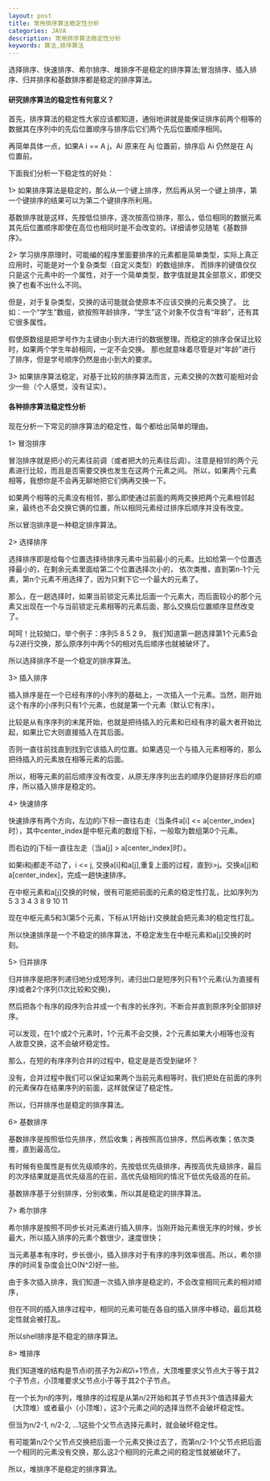 ```yaml
---
layout: post
title: 常用排序算法稳定性分析
categories: JAVA
description: 常用排序算法稳定性分析
keywords: 算法,排序算法
---
```


选择排序、快速排序、希尔排序、堆排序不是稳定的排序算法;冒泡排序、插入排序、归并排序和基数排序都是稳定的排序算法。

#### 研究排序算法的稳定性有何意义？

首先，排序算法的稳定性大家应该都知道，通俗地讲就是能保证排序前两个相等的数据其在序列中的先后位置顺序与排序后它们两个先后位置顺序相同。

再简单具体一点，如果A i == A j，Ai 原来在 Aj 位置前，排序后 Ai  仍然是在 Aj 位置前。 

下面我们分析一下稳定性的好处：

1> 如果排序算法是稳定的，那么从一个键上排序，然后再从另一个键上排序，第一个键排序的结果可以为第二个键排序所利用。

基数排序就是这样，先按低位排序，逐次按高位排序，那么，低位相同的数据元素其先后位置顺序即使在高位也相同时是不会改变的。详细请参见随笔《基数排序》。

2> 学习排序原理时，可能编的程序里面要排序的元素都是简单类型，实际上真正应用时，可能是对一个复杂类型（自定义类型）的数组排序，
而排序的键值仅仅只是这个元素中的一个属性，对于一个简单类型，数字值就是其全部意义，即使交换了也看不出什么不同。

但是，对于复杂类型，交换的话可能就会使原本不应该交换的元素交换了。
比如：一个“学生”数组，欲按照年龄排序，“学生”这个对象不仅含有“年龄”，还有其它很多属性。

假使原数组是把学号作为主键由小到大进行的数据整理。而稳定的排序会保证比较时，如果两个学生年龄相同，一定不会交换。
那也就意味着尽管是对“年龄”进行了排序，但是学号顺序仍然是由小到大的要求。

3> 如果排序算法稳定，对基于比较的排序算法而言，元素交换的次数可能相对会少一些（个人感觉，没有证实）。 

#### 各种排序算法稳定性分析

现在分析一下常见的排序算法的稳定性，每个都给出简单的理由。 

1> 冒泡排序 

冒泡排序就是把小的元素往前调（或者把大的元素往后调）。注意是相邻的两个元素进行比较，而且是否需要交换也发生在这两个元素之间。
所以，如果两个元素相等，我想你是不会再无聊地把它们俩再交换一下。

如果两个相等的元素没有相邻，那么即使通过前面的两两交换把两个元素相邻起来，最终也不会交换它俩的位置，所以相同元素经过排序后顺序并没有改变。

所以冒泡排序是一种稳定排序算法。 

2> 选择排序

选择排序即是给每个位置选择待排序元素中当前最小的元素。比如给第一个位置选择最小的，在剩余元素里面给第二个位置选择次小的，
依次类推，直到第n-1个元素，第n个元素不用选择了，因为只剩下它一个最大的元素了。

那么，在一趟选择时，如果当前锁定元素比后面一个元素大，而后面较小的那个元素又出现在一个与当前锁定元素相等的元素后面，那么交换后位置顺序显然改变了。

呵呵！比较拗口，举个例子：序列5 8 5 2 9， 我们知道第一趟选择第1个元素5会与2进行交换，那么原序列中两个5的相对先后顺序也就被破坏了。

所以选择排序不是一个稳定的排序算法。 

3> 插入排序

插入排序是在一个已经有序的小序列的基础上，一次插入一个元素。当然，刚开始这个有序的小序列只有1个元素，也就是第一个元素（默认它有序）。

比较是从有序序列的末尾开始，也就是把待插入的元素和已经有序的最大者开始比起，如果比它大则直接插入在其后面。

否则一直往前找直到找到它该插入的位置。如果遇见一个与插入元素相等的，那么把待插入的元素放在相等元素的后面。

所以，相等元素的前后顺序没有改变，从原无序序列出去的顺序仍是排好序后的顺序，所以插入排序是稳定的。 

4> 快速排序

快速排序有两个方向，左边的i下标一直往右走（当条件a[i] <= a[center_index]时），其中center_index是中枢元素的数组下标，一般取为数组第0个元素。

而右边的j下标一直往左走（当a[j] > a[center_index]时）。

如果i和j都走不动了，i <= j, 交换a[i]和a[j],重复上面的过程，直到i>j。交换a[j]和a[center_index]，完成一趟快速排序。

在中枢元素和a[j]交换的时候，很有可能把前面的元素的稳定性打乱，比如序列为 5 3 3 4 3 8 9 10 11 

现在中枢元素5和3(第5个元素，下标从1开始计)交换就会把元素3的稳定性打乱。

所以快速排序是一个不稳定的排序算法，不稳定发生在中枢元素和a[j]交换的时刻。 

5> 归并排序

归并排序是把序列递归地分成短序列，递归出口是短序列只有1个元素(认为直接有序)或者2个序列(1次比较和交换)，

然后把各个有序的段序列合并成一个有序的长序列，不断合并直到原序列全部排好序。

可以发现，在1个或2个元素时，1个元素不会交换，2个元素如果大小相等也没有人故意交换，这不会破坏稳定性。

那么，在短的有序序列合并的过程中，稳定是是否受到破坏？

没有，合并过程中我们可以保证如果两个当前元素相等时，我们把处在前面的序列的元素保存在结果序列的前面，这样就保证了稳定性。

所以，归并排序也是稳定的排序算法。 

6> 基数排序

基数排序是按照低位先排序，然后收集；再按照高位排序，然后再收集；依次类推，直到最高位。

有时候有些属性是有优先级顺序的，先按低优先级排序，再按高优先级排序，最后的次序结果就是高优先级高的在前，高优先级相同的情况下低优先级高的在前。

基数排序基于分别排序，分别收集，所以其是稳定的排序算法。

7> 希尔排序

希尔排序是按照不同步长对元素进行插入排序，当刚开始元素很无序的时候，步长最大，所以插入排序的元素个数很少，速度很快；

当元素基本有序时，步长很小，插入排序对于有序的序列效率很高。所以，希尔排序的时间复杂度会比O(N^2)好一些。

由于多次插入排序，我们知道一次插入排序是稳定的，不会改变相同元素的相对顺序，

但在不同的插入排序过程中，相同的元素可能在各自的插入排序中移动，最后其稳定性就会被打乱。

所以shell排序是不稳定的排序算法。 

8> 堆排序

我们知道堆的结构是节点i的孩子为2*i和2*i+1节点，大顶堆要求父节点大于等于其2个子节点，小顶堆要求父节点小于等于其2个子节点。

在一个长为n的序列，堆排序的过程是从第n/2开始和其子节点共3个值选择最大（大顶堆）或者最小（小顶堆），这3个元素之间的选择当然不会破坏稳定性。

但当为n/2-1, n/2-2, ...1这些个父节点选择元素时，就会破坏稳定性。

有可能第n/2个父节点交换把后面一个元素交换过去了，而第n/2-1个父节点把后面一个相同的元素没有交换，那么这2个相同的元素之间的稳定性就被破坏了。

所以，堆排序不是稳定的排序算法。
